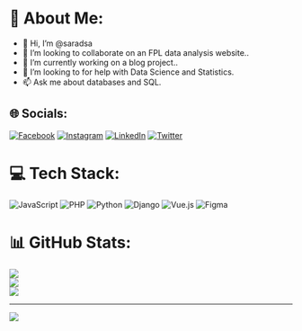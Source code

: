 # 💫 About Me:
- 👋 Hi, I’m @saradsa
- 👀 I’m looking to collaborate on an FPL data analysis website..
- 🌱 I’m currently working on a blog project..
- 💞️ I’m looking to for help with Data Science and Statistics.
- 📫 Ask me about databases and SQL.                


## 🌐 Socials:
[![Facebook](https://img.shields.io/badge/Facebook-%231877F2.svg?logo=Facebook&logoColor=white)](https://facebook.com/sarad.sapkota.3) [![Instagram](https://img.shields.io/badge/Instagram-%23E4405F.svg?logo=Instagram&logoColor=white)](https://instagram.com/sarad_sa) [![LinkedIn](https://img.shields.io/badge/LinkedIn-%230077B5.svg?logo=linkedin&logoColor=white)](https://linkedin.com/in/sarad-sapkota) [![Twitter](https://img.shields.io/badge/Twitter-%231DA1F2.svg?logo=Twitter&logoColor=white)](https://twitter.com/SapkotaSarad) 

# 💻 Tech Stack:
![JavaScript](https://img.shields.io/badge/javascript-%23323330.svg?style=for-the-badge&logo=javascript&logoColor=%23F7DF1E) ![PHP](https://img.shields.io/badge/php-%23777BB4.svg?style=for-the-badge&logo=php&logoColor=white) ![Python](https://img.shields.io/badge/python-3670A0?style=for-the-badge&logo=python&logoColor=ffdd54) ![Django](https://img.shields.io/badge/django-%23092E20.svg?style=for-the-badge&logo=django&logoColor=white) ![Vue.js](https://img.shields.io/badge/vuejs-%2335495e.svg?style=for-the-badge&logo=vuedotjs&logoColor=%234FC08D) 	![Figma](https://img.shields.io/badge/figma-%23F24E1E.svg?style=for-the-badge&logo=figma&logoColor=white)
# 📊 GitHub Stats:
![](https://github-readme-stats.vercel.app/api?username=saradsa&theme=dark&hide_border=false&include_all_commits=false&count_private=false)<br/>
![](https://github-readme-streak-stats.herokuapp.com/?user=saradsa&theme=dark&hide_border=false)<br/>
![](https://github-readme-stats.vercel.app/api/top-langs/?username=saradsa&theme=dark&hide_border=false&include_all_commits=false&count_private=false&layout=compact)

---
[![](https://visitcount.itsvg.in/api?id=saradsa&icon=2&color=0)](https://visitcount.itsvg.in)

<!-- Proudly created with GPRM ( https://gprm.itsvg.in ) -->





<!---
saradsa/saradsa is a ✨ special ✨ repository because its `README.md` (this file) appears on your GitHub profile.
You can click the Preview link to take a look at your changes.
--->
